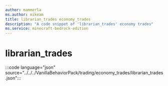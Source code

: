 ```yaml
---
author: mammerla
ms.author: mikeam
title: librarian_trades economy_trades
description: "A code snippet of 'librarian_trades' economy trades"
ms.service: minecraft-bedrock-edition
---
```


# librarian_trades

:::code language="json" source="../../../VanillaBehaviorPack/trading/economy_trades/librarian_trades.json":::
